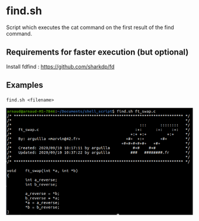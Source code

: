 # find.sh

Script which executes the cat command on the first result of the find command.

## Requirements for faster execution (but optional)

Install fdfind : https://github.com/sharkdp/fd

## Examples

`find.sh <filename>`

![alt text](https://github.com/arnaud35300/find.sh/blob/main/find.sh.png)
